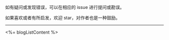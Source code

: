 如有疑问或发现错误，可以在相应的 issue 进行提问或勘误。

如果喜欢或者有所启发，欢迎 star，对作者也是一种鼓励。

<!-- ## 掘金主页 -->

<!-- [掘金主页 - Logan70](https://juejin.im/user/5b722e476fb9a009d419cfde) -->

--------

<%= blogListContent %>
